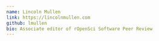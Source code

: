 ```yaml
---
name: Lincoln Mullen
link: https://lincolnmullen.com
github: lmullen
bio: Associate editor of rOpenSci Software Peer Review
---
```


